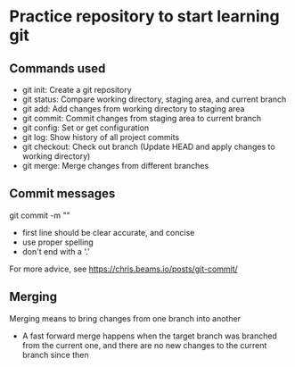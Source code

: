 # Practice repository to start learning git

## Commands used

- git init: Create a git repository
- git status: Compare working directory, staging area, and current branch
- git add: Add changes from working directory to staging area
- git commit: Commit changes from staging area to current branch
- git config: Set or get configuration
- git log: Show history of all project commits
- git checkout: Check out branch (Update HEAD and apply changes to working
  directory)
- git merge: Merge changes from different branches

## Commit messages

git commit -m "<message>"

- first line should be clear accurate, and concise
- use proper spelling
- don't end with a '.'

For more advice, see https://chris.beams.io/posts/git-commit/

## Merging

Merging means to bring changes from one branch into another

- A fast forward merge happens when the target branch was branched from the current one,
  and there are no new changes to the current branch since then
